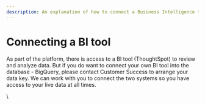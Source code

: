 ```yaml
---
description: An explanation of how to connect a Business Intelligence tool to the database.
---
```


# Connecting a BI tool

As part of the platform, there is access to a BI tool (ThoughtSpot) to review and analyze data. But if you do want to connect your own BI tool into the database - BigQuery, please contact Customer Success to arrange your data key. We can work with you to connect the two systems so you have access to your live data at all times.

\
